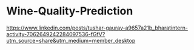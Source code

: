 # Wine-Quality-Prediction
https://www.linkedin.com/posts/tushar-gaurav-a9657a21b_bharatintern-activity-7062649242284097536-fGfV?utm_source=share&utm_medium=member_desktop
